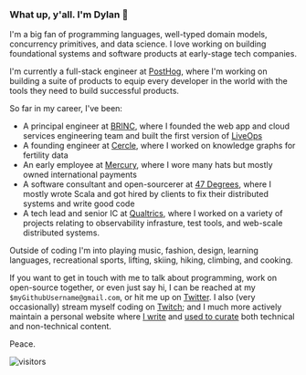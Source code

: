 ### What up, y'all.  I'm Dylan 👋

I'm a big fan of programming languages, well-typed domain models, concurrency primitives, and data science. I love working on building foundational systems and software products at early-stage tech companies.

I'm currently a full-stack engineer at [PostHog](https://posthog.com/), where I'm working on building a suite of products to equip every developer in the world with the tools they need to build successful products.

So far in my career, I've been:
* A principal engineer at [BRINC](https://brincdrones.com/), where I founded the web app and cloud services engineering team and built the first version of [LiveOps](https://brincdrones.com/liveops/)
* A founding engineer at [Cercle](https://www.cercle.ai/), where I worked on knowledge graphs for fertility data
* An early employee at [Mercury](https://mercury.com/), where I wore many hats but mostly owned international payments
* A software consultant and open-sourcerer at [47 Degrees](https://www.47deg.com/), where I mostly wrote Scala and got hired by clients to fix their distributed systems and write good code
* A tech lead and senior IC at [Qualtrics](https://www.qualtrics.com/qualtrics-life/why-qualtrics-dylan-martin-software-engineer-seattle-wa/), where I worked on a variety of projects relating to observability infrasture, test tools, and web-scale distributed systems.

Outside of coding I'm into playing music, fashion, design, learning languages, recreational sports, lifting, skiing, hiking, climbing, and cooking.

If you want to get in touch with me to talk about programming, work on open-source together, or even just say hi, I can be reached at my `$myGithubUsername@gmail.com`, or hit me up on [Twitter](https://twitter.com/dmarticus/).  I also (very occasionally) stream myself coding on [Twitch](https://www.twitch.tv/dmarticus); and I much more actively maintain a personal website where [I write](https://dylanamartin.com/blog) and [used to curate](https://dylanamartin.com/reading) both technical and non-technical content.

Peace.

![visitors](https://visitor-badge.laobi.icu/badge?page_id=dmarticus.dmarticus)
<!--
**dmarticus/dmarticus** is a ✨ _special_ ✨ repository because its `README.md` (this file) appears on your GitHub profile.

Here are some ideas to get you started:

- 🔭 I’m currently working on ...
- 🌱 I’m currently learning ...
- 👯 I’m looking to collaborate on ...
- 🤔 I’m looking for help with ...
- 💬 Ask me about ...
- 📫 How to reach me: ...
- 😄 Pronouns: ...
- ⚡ Fun fact: ...
-->
